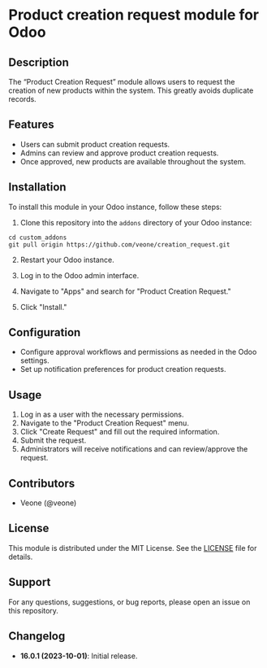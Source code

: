 # Product creation request module for Odoo

## Description
The “Product Creation Request” module allows users to request the creation of new products within the system. This greatly avoids duplicate records.

## Features
- Users can submit product creation requests.
- Admins can review and approve product creation requests.
- Once approved, new products are available throughout the system.

## Installation
To install this module in your Odoo instance, follow these steps:

1. Clone this repository into the `addons` directory of your Odoo instance:
```
cd custom_addons
git pull origin https://github.com/veone/creation_request.git

```

2. Restart your Odoo instance.

3. Log in to the Odoo admin interface.

4. Navigate to "Apps" and search for "Product Creation Request."

5. Click "Install."

## Configuration
- Configure approval workflows and permissions as needed in the Odoo settings.
- Set up notification preferences for product creation requests.

## Usage
1. Log in as a user with the necessary permissions.
2. Navigate to the "Product Creation Request" menu.
3. Click "Create Request" and fill out the required information.
4. Submit the request.
5. Administrators will receive notifications and can review/approve the request.

## Contributors
- Veone (@veone)

## License
This module is distributed under the MIT License. See the [LICENSE](LICENSE) file for details.

## Support
For any questions, suggestions, or bug reports, please open an issue on this repository.

## Changelog
- **16.0.1 (2023-10-01)**: Initial release.

